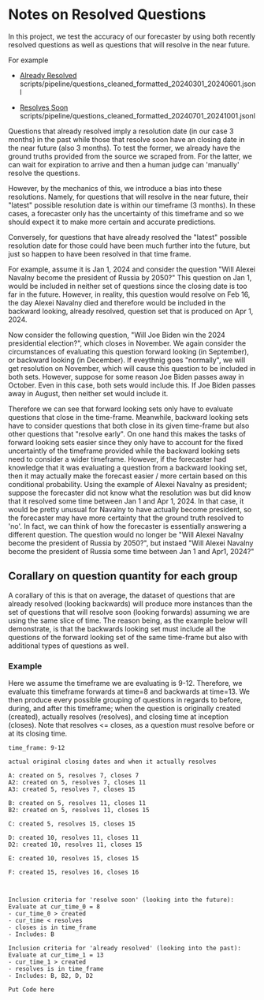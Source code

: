 # Notes on Resolved Questions

In this project, we test the accuracy of our forecaster by using both recently resolved questions as well as questions that will resolve in the near future.

For example

- [Already Resolved](scripts/pipeline/questions_cleaned_formatted_20240301_20240601.jsonl)
scripts/pipeline/questions_cleaned_formatted_20240301_20240601.jsonl


- [Resolves Soon](scripts/pipeline/questions_cleaned_formatted_20240701_20241001.jsonl)
scripts/pipeline/questions_cleaned_formatted_20240701_20241001.jsonl


Questions that already resolved imply a resolution date (in our case 3 months) in the past while those that resolve soon have an closing date in the near future (also 3 months).  To test the former, we already have the ground truths provided from the source we scraped from.  For the latter, we can wait for expiration to arrive and then a human judge can 'manually' resolve the questions.

However, by the mechanics of this, we introduce a bias into these resolutions.  Namely, for questions that will resolve in the near future, their "latest" possible resolution date is within our timeframe (3 months).  In these cases, a forecaster only has the uncertainty of this timeframe and so we should expect it to make more certain and accurate predictions.

Conversely, for questions that have already resolved the "latest" possible resolution date for those could have been much further into the future, but just so happen to have been resolved in that time frame.

For example, assume it is Jan 1, 2024 and consider the question "Will Alexei Navalny become the president of Russia by 2050?"  This question on Jan 1, would be included in neither set of questions since the closing date is too far in the future.  However, in reality, this question would resolve on Feb 16, the day Alexei Navalny died and therefore would be included in the backward looking, already resolved, question set that is produced on Apr 1, 2024.  

Now consider the following question, "Will Joe Biden win the 2024 presidential election?", which closes in November.  We again consider the circumstances of evaluating this question forward looking (in September), or backward looking (in December).  If eveythnig goes "normally", we will get resolution on November, which will cause this question to be included in both sets.  However, suppose for some reason Joe Biden passes away in October.  Even in this case, both sets would include this.  If Joe Biden passes away in August, then neither set would include it.

Therefore we can see that forward looking sets only have to evaluate questions that close in the time-frame.  Meanwhile, backward looking sets have to consider questions that both close in its given time-frame but also other questions that "resolve early".  On one hand this makes the tasks of forward looking sets easier since they only have to account for the fixed uncertaintly of the timeframe provided while the backward looking sets need to consider a wider timeframe.  However, if the forecaster had knowledge that it was evaluating a question from a backward looking set, then it may actually make the forecast easier / more certain based on this conditional probability.  Using the example of Alexei Navalny as president; suppose the forecaster did not know what the resolution was but did know that it resolved some time between Jan 1 and Apr 1, 2024.  In that case, it would be pretty unusual for Navalny to have actually become president, so the forecaster may have more certainty that the ground truth resolved to 'no'.  In fact, we can think of how the forecaster is essentially answering a different question.  The question would no longer be "Will Alexei Navalny become the president of Russia by 2050?", but instaed "Will Alexei Navalny become the president of Russia some time between Jan 1 and Apr1, 2024?"




## Corallary on question quantity for each group

A corallary of this is that on average, the dataset of questions that are already resolved (looking backwards) will produce more instances than the set of questions that will resolve soon (looking forwards) assuming we are using the same slice of time.  The reason being, as the example below will demonstrate, is that the backwards looking set must include all the questions of the forward looking set of the same time-frame but also with additional types of questions as well.


### Example
Here we assume the timeframe we are evaluating is 9-12.  Therefore, we evaluate this timeframe forwards at time=8 and backwards at time=13.  We then produce every possible grouping of questions in regards to before, during, and after this timeframe; when the question is originally created (created), actually resolves (resolves), and closing time at inception (closes).  Note that resolves <= closes, as a question must resolve before or at its closing time.

```
time_frame: 9-12

actual original closing dates and when it actually resolves

A: created on 5, resolves 7, closes 7
A2: created on 5, resolves 7, closes 11
A3: created 5, resolves 7, closes 15

B: created on 5, resolves 11, closes 11
B2: created on 5, resolves 11, closes 15

C: created 5, resolves 15, closes 15

D: created 10, resolves 11, closes 11
D2: created 10, resolves 11, closes 15

E: created 10, resolves 15, closes 15

F: created 15, resolves 16, closes 16



Inclusion criteria for 'resolve soon' (looking into the future): Evaluate at cur_time_0 = 8
- cur_time_0 > created
- cur_time < resolves
- closes is in time_frame
- Includes: B

Inclusion criteria for 'already resolved' (looking into the past): Evaluate at cur_time_1 = 13
- cur_time_1 > created
- resolves is in time_frame
- Includes: B, B2, D, D2

```


```
Put Code here
```


